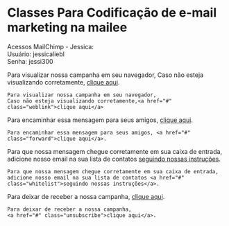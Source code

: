 <meta charset="utf-8">
<meta name="viewport" content="width=device-width, initial-scale=1.0">
<link rel="stylesheet" href="https://stackedit.io/res-min/themes/base.css" />
<script type="text/javascript" src="https://cdn.mathjax.org/mathjax/latest/MathJax.js?config=TeX-AMS_HTML"></script>

<body>
<div class="container"><h1 id="classes-para-codificação-de-e-mail-marketing-na-mailee">Classes Para Codificação de e-mail marketing na mailee</h1>

<p>Acessos MailChimp - Jessica: <br>
Usuário: jessicaliebl <br>
Senha: jessi300</p>

<p>Para visualizar nossa campanha em seu navegador, Caso não esteja visualizando corretamente, <a href="#" class="weblink">clique aqui</a>.</p>

<pre class="prettyprint"><code class=" hljs xml">Para visualizar nossa campanha em seu navegador, 
Caso não esteja visualizando corretamente,<span class="hljs-tag">&lt;<span class="hljs-title">a</span> <span class="hljs-attribute">href</span>=<span class="hljs-value">"#"</span> <span class="hljs-attribute">class</span>=<span class="hljs-value">"weblink"</span>&gt;</span>clique aqui<span class="hljs-tag">&lt;/<span class="hljs-title">a</span>&gt;</span></code></pre>

<p>Para encaminhar essa mensagem para seus amigos, <a href="#" class="forward">clique aqui</a>.</p>

<pre class="prettyprint"><code class=" hljs xml">Para encaminhar essa mensagem para seus amigos, <span class="hljs-tag">&lt;<span class="hljs-title">a</span> <span class="hljs-attribute">href</span>=<span class="hljs-value">"#"</span> <span class="hljs-attribute">class</span>=<span class="hljs-value">"forward"</span>&gt;</span>clique aqui<span class="hljs-tag">&lt;/<span class="hljs-title">a</span>&gt;</span>.</code></pre>

<p>Para que nossa mensagem chegue corretamente em sua caixa de entrada, adicione nosso email na sua lista de contatos <a href="#" class="whitelist">seguindo nossas instruções</a>.</p>

<pre class="prettyprint"><code class=" hljs xml">Para que nossa mensagem chegue corretamente em sua caixa de entrada, adicione nosso email na sua lista de contatos <span class="hljs-tag">&lt;<span class="hljs-title">a</span> <span class="hljs-attribute">href</span>=<span class="hljs-value">"#"</span> <span class="hljs-attribute">class</span>=<span class="hljs-value">"whitelist"</span>&gt;</span>seguindo nossas instruções<span class="hljs-tag">&lt;/<span class="hljs-title">a</span>&gt;</span>.</code></pre>

<p>Para deixar de receber a nossa campanha, <a href="#" class="unsubscribe">clique aqui</a>.</p>

<pre class="prettyprint"><code class=" hljs livecodeserver">Para deixar de receber <span class="hljs-operator">a</span> nossa campanha,
&lt;<span class="hljs-operator">a</span> href=<span class="hljs-string">"#"</span> class=<span class="hljs-string">"unsubscribe"</span>&gt;clique aqui&lt;/<span class="hljs-operator">a</span>&gt;.</code></pre></div></body>